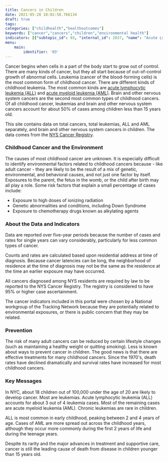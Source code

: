 ```yaml
---
title: Cancers in Children
date: 2021-05-28 18:02:58.766134
draft: true
tags: 
categories: ["childhealth","healthoutcomes"]
keywords: ["cancer","cancers","children","environmental health"]
indicators: [{"subtopic_id": 93, "internal_id": 2037, "name": "Acute Lymphocytic Leukemia in Children", "URL": "https://a816-dohbesp.nyc.gov/IndicatorPublic/VisualizationData.aspx?id=2037,719b87,93,Summarize"}, {"subtopic_id": 93, "internal_id": 2035, "name": "Acute Myeloid Leukemia in Children", "URL": "https://a816-dohbesp.nyc.gov/IndicatorPublic/VisualizationData.aspx?id=2035,719b87,93,Summarize"}, {"subtopic_id": 93, "internal_id": 2033, "name": "Brain and CNS Cancer in Children", "URL": "https://a816-dohbesp.nyc.gov/IndicatorPublic/VisualizationData.aspx?id=2033,719b87,93,Summarize"}, {"subtopic_id": 93, "internal_id": 2031, "name": "Leukemia in Children", "URL": "https://a816-dohbesp.nyc.gov/IndicatorPublic/VisualizationData.aspx?id=2031,719b87,93,Summarize"}, {"subtopic_id": 93, "internal_id": 2039, "name": "Total Cancer in Children", "URL": "https://a816-dohbesp.nyc.gov/IndicatorPublic/VisualizationData.aspx?id=2039,719b87,93,Summarize"}]
menu:
    main:
        identifier: '03'
---
```


Cancer begins when cells in a part of the body start to grow out of control. There are many kinds of cancer, but they all start because of out-of-control growth of abnormal cells. Leukemia (cancer of the blood-forming cells) is the most common form of childhood cancer. There are different kinds of childhood leukemia. The most common kinds are [acute lymphocytic leukemia (ALL)](http://a816-dohbesp.nyc.gov/IndicatorPublic/Glossary.aspx#Leukemia) and [acute myeloid leukemia (AML)](http://a816-dohbesp.nyc.gov/IndicatorPublic/Glossary.aspx#Leukemia). Brain and other nervous system cancers are the second most common types of childhood cancers. Of all childhood cancer, leukemias and brain and other nervous system cancers account for about 50% of cases among children less than 15 years old.

This site contains data on total cancers, total leukemias, ALL and AML separately, and brain and other nervous system cancers in children. The data comes from the [NYS Cancer Registry](http://a816-dohbesp.nyc.gov/IndicatorPublic/Glossary.aspx#NYS_Cancer_Registry).

### Childhood Cancer and the Environment

The causes of most childhood cancer are unknown. It is especially difficult to identify environmental factors related to childhood cancers because - like adult cancer - they are likely to be the result of a mix of genetic, environmental, and behavioral causes, and not just one factor by itself. Exposures to the parent, the fetus in the womb, or the child after birth may all play a role. Some risk factors that explain a small percentage of cases include:

* Exposure to high doses of ionizing radiation
* Genetic abnormalities and conditions, including Down Syndrome
* Exposure to chemotherapy drugs known as alkylating agents

### About the Data and Indicators

Data are reported over five-year periods because the number of cases and rates for single years can vary considerably, particularly for less common types of cancer.  
  
Counts and rates are calculated based upon residential address at time of diagnosis. Because cancer latencies can be long, the neighborhood of residence at the time of diagnosis may not be the same as the residence at the time an earlier exposure may have occurred.  
  
All cancers diagnosed among NYS residents are required by law to be reported to the NYS Cancer Registry. The registry is considered to have 95% or higher case ascertainment.  
  
The cancer indicators included in this portal were chosen by a National workgroup of the Tracking Network because they are potentially related to environmental exposures, or there is public concern that they may be related.

### Prevention

The risk of many adult cancers can be reduced by certain lifestyle changes (such as maintaining a healthy weight or quitting smoking). Less is known about ways to prevent cancer in children. The good news is that there are effective treatments for many childhood cancers. Since the 1970's, death rates have declined dramatically and survival rates have increased for most childhood cancers.

### Key Messages

In NYC, about 18 children out of 100,000 under the age of 20 are likely to develop cancer. Most are leukemias. Acute lymphocytic leukemia (ALL) accounts for about 3 out of 4 leukemia cases. Most of the remaining cases are acute myeloid leukemia (AML). Chronic leukemias are rare in children.    
  
 ALL is most common in early childhood, peaking between 2 and 4 years of age. Cases of AML are more spread out across the childhood years, although they occur more commonly during the first 2 years of life and during the teenage years.  
  
 Despite its rarity and the major advances in treatment and supportive care, cancer is still the leading cause of death from disease in children younger than 15 years old.
